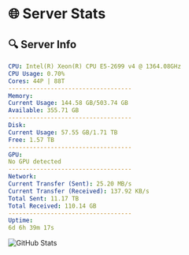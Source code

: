 # 🌐 Server Stats
## 🔍 Server Info
```yaml
CPU: Intel(R) Xeon(R) CPU E5-2699 v4 @ 1364.08GHz
CPU Usage: 0.70%
Cores: 44P | 88T
-----------------------------------
Memory:
Current Usage: 144.58 GB/503.74 GB
Available: 355.71 GB
-----------------------------------
Disk:
Current Usage: 57.55 GB/1.71 TB
Free: 1.57 TB
-----------------------------------
GPU:
No GPU detected
-----------------------------------
Network:
Current Transfer (Sent): 25.20 MB/s
Current Transfer (Received): 137.92 KB/s
Total Sent: 11.17 TB
Total Received: 110.14 GB
-----------------------------------
Uptime:
6d 6h 39m 17s
```
![GitHub Stats](https://img.shields.io/badge/Updated-2025-03-14_04:02:06-blue)